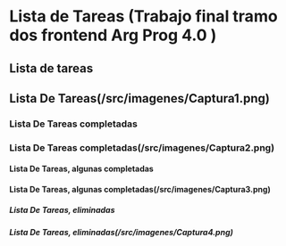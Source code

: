 # Lista de Tareas (Trabajo final tramo dos frontend Arg Prog 4.0 )

## Lista de tareas

## Lista De Tareas(/src/imagenes/Captura1.png)

### Lista De Tareas completadas

### Lista De Tareas completadas(/src/imagenes/Captura2.png)

#### Lista De Tareas, algunas completadas

#### Lista De Tareas, algunas completadas(/src/imagenes/Captura3.png)

##### Lista De Tareas, eliminadas

##### Lista De Tareas, eliminadas(/src/imagenes/Captura4.png)
